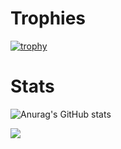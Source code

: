 
<h1>Trophies</h1>

[![trophy](https://github-profile-trophy.vercel.app/?username=Elrigor&row=2&column=3&theme=dracula&no-frame=true)](https://github.com/ryo-ma/github-profile-trophy)

<h1>Stats</h1>

![Anurag's GitHub stats](https://github-readme-stats.vercel.app/api?username=Elrigor&show_icons=true&theme=dark&hide_border=True)

<img align="center" src="http://github-readme-streak-stats.herokuapp.com?user=Elrigo&theme=dark&hide_border=true" />
